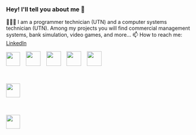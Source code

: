 ### Hey! I'll tell you about me 👋
👩🏻‍💻 I am a programmer technician (UTN) and a computer systems technician (UTN). Among my projects you will find commercial management systems, bank simulation, video games, and more...
📫 How to reach me: <a href="https://www.linkedin.com/in/juan-cruz-rey/">LinkedIn</a>
<br>

<div align="">

<img src="https://upload.wikimedia.org/wikipedia/commons/thumb/b/bd/Logo_C_sharp.svg/1200px-Logo_C_sharp.svg.png" height="38px">
&nbsp;&nbsp;
<img src="https://upload.wikimedia.org/wikipedia/commons/thumb/7/7d/Microsoft_.NET_logo.svg/1024px-Microsoft_.NET_logo.svg.png" height="40px">
&nbsp;&nbsp;
<img src="https://miro.medium.com/v2/resize:fit:800/0*dNBoO2TwIBIIFI9w.png" height="40px">
&nbsp;&nbsp;
<img src="https://robertonovelo.com/rnawp/wp-content/uploads/2016/02/asp_net.png" height="40px">
&nbsp;&nbsp;
<img src="https://encrypted-tbn0.gstatic.com/images?q=tbn:ANd9GcR3ULX579OgNbp0pkMIcB_GeMfRSbf9aMo3w5Ye19B20YLJTtK8MJuuIwTYPg9K6R5cmEw&usqp=CAU" height="40px">

&nbsp;&nbsp;&nbsp;&nbsp;&nbsp;

<img src="https://1000marcas.net/wp-content/uploads/2020/11/MySQL-logo.png" height="38px">
&nbsp;&nbsp;

&nbsp;&nbsp;&nbsp;&nbsp;&nbsp;

<img src="https://i.redd.it/tu3gt6ysfxq71.png" height="38px">

</div>

<br>

<div align="center">
